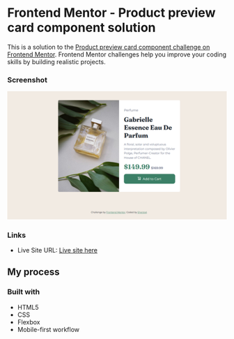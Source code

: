 # Frontend Mentor - Product preview card component solution

This is a solution to the [Product preview card component challenge on Frontend Mentor](https://www.frontendmentor.io/challenges/product-preview-card-component-GO7UmttRfa). Frontend Mentor challenges help you improve your coding skills by building realistic projects. 



### Screenshot

![screenshot of desktop version](./screenshot.png)



### Links

- Live Site URL: [Live site here](https://your-live-site-url.com)

## My process

### Built with

- HTML5
- CSS
- Flexbox
- Mobile-first workflow
